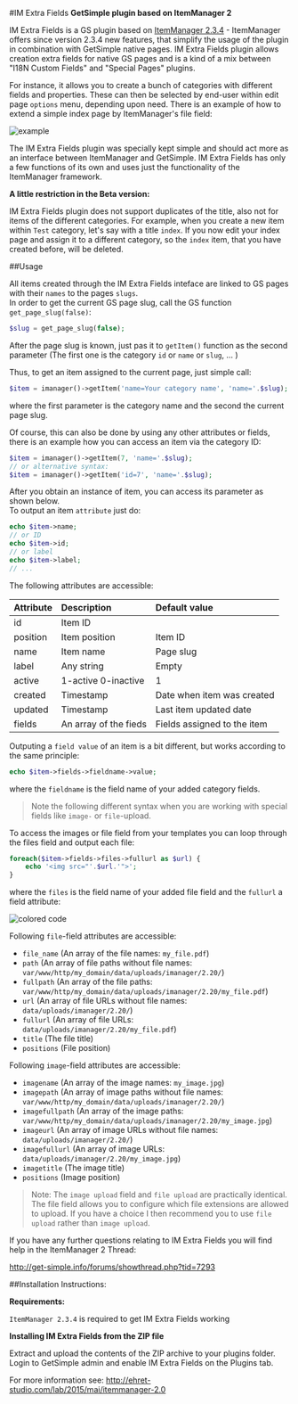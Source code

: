 #IM Extra Fields
**GetSimple plugin based on ItemManager 2**

IM Extra Fields is a GS plugin based on [ItemManager 2.3.4](https://github.com/bigin/ItemManager_2.0) - ItemManager offers since version 2.3.4 new features, that simplify the usage of the plugin in combination with GetSimple native pages. IM Extra Fields plugin allows creation extra fields for native GS pages and is a kind of a mix between "I18N Custom Fields" and "Special Pages" plugins.

For instance, it allows you to create a bunch of categories with different fields and properties. These can then be selected by end-user within edit page `options` menu, depending upon need. There is an example of how to extend a simple index page by ItemManager's file field:

![example](https://bigin.github.io/ghpages/images/imextrafields/imextra-pages-edit01.png)

The IM Extra Fields plugin was specially kept simple and should act more as an interface between ItemManager and GetSimple. IM Extra Fields has only a few functions of its own and uses just the functionality of the ItemManager framework.

**A little restriction in the Beta version:**

IM Extra Fields plugin does not support duplicates of the title, also not for items of the different categories. For example, when you create a new item within `Test` category, let's say with a title `index`. If you now edit your index page and assign it to a different category, so the `index` item, that you have created before, will be deleted.

##Usage

All items created through the IM Extra Fields inteface are linked to GS pages with their `names` to the pages `slugs`.  
In order to get the current GS page slug, call the GS function `get_page_slug(false)`:
```php
$slug = get_page_slug(false);
```
After the page slug is known, just pas it to `getItem()` function as the second parameter (The first one is the category `id` or `name` or `slug`, ... ) 

Thus, to get an item assigned to the current page, just simple call: 
```php
$item = imanager()->getItem('name=Your category name', 'name='.$slug);
```
where the first parameter is the category name and the second the current page slug.

Of course, this can also be done by using any other attributes or fields, there is an example how you can access an item via the category ID:
```php
$item = imanager()->getItem(7, 'name='.$slug);
// or alternative syntax:
$item = imanager()->getItem('id=7', 'name='.$slug);
```
After you obtain an instance of item, you can access its parameter as shown below.   
To output an item `attribute` just do:
```php
echo $item->name;
// or ID
echo $item->id;
// or label
echo $item->label;
// ...
```
The following attributes are accessible:

Attribute | Description        | Default value
:---------|:-------------------|:-------------
id        | Item ID            |
position  | Item position      | Item ID
name      | Item name          | Page slug
label     | Any string         | Empty
active    | 1-active 0-inactive| 1
created   | Timestamp          | Date when item was created
updated   | Timestamp          | Last item updated date
fields    | An array of the fieds | Fields assigned to the item 

Outputing a `field value` of an item is a bit different, but works according to the same principle:
```php
echo $item->fields->fieldname->value;
```
where the `fieldname` is the field name of your added category fields.

> Note the following different syntax when you are working with special fields like `image-` or `file`-upload.

To access the images or file field from your templates you can loop through the files field and output each file:

```php
foreach($item->fields->files->fullurl as $url) {
	echo '<img src="'.$url.'">';
}
```

where the `files` is the field name of your added file field and the `fullurl` a field attribute:

![colored code](https://bigin.github.io/ghpages/images/imextrafields/code-color_file_field.png)

Following `file`-field attributes are accessible:

- `file_name` (An array of the file names: `my_file.pdf`)
- `path` (An array of file paths without file names: `var/www/http/my_domain/data/uploads/imanager/2.20/`)
- `fullpath` (An array of the file paths: `var/www/http/my_domain/data/uploads/imanager/2.20/my_file.pdf`)
- `url` (An array of file URLs without file names: `data/uploads/imanager/2.20/`)
- `fullurl` (An array of file URLs: `data/uploads/imanager/2.20/my_file.pdf`)
- `title` (The file title)
- `positions` (File position)

Following `image`-field attributes are accessible:

- `imagename` (An array of the image names: `my_image.jpg`)
- `imagepath` (An array of image paths without file names: `var/www/http/my_domain/data/uploads/imanager/2.20/`)
- `imagefullpath` (An array of the image paths: `var/www/http/my_domain/data/uploads/imanager/2.20/my_image.jpg`)
- `imageurl` (An array of image URLs without file names: `data/uploads/imanager/2.20/`)
- `imagefullurl` (An array of image URLs: `data/uploads/imanager/2.20/my_image.jpg`)
- `imagetitle` (The image title)
- `positions` (Image position)

> Note: 
> The `image upload` field and `file upload` are practically identical. The file field allows you to configure which file extensions are allowed to upload. If you have a choice I then recommend you to use `file upload` rather than `image upload`.


If you have any further questions relating to IM Extra Fields you will find help in the ItemManager 2 Thread:

http://get-simple.info/forums/showthread.php?tid=7293

##Installation Instructions:

**Requirements:**

`ItemManager 2.3.4` is required to get IM Extra Fields working


**Installing IM Extra Fields from the ZIP file**

Extract and upload the contents of the ZIP archive to your plugins folder.
Login to GetSimple admin and enable IM Extra Fields on the Plugins tab.

For more information see: http://ehret-studio.com/lab/2015/mai/itemmanager-2.0


